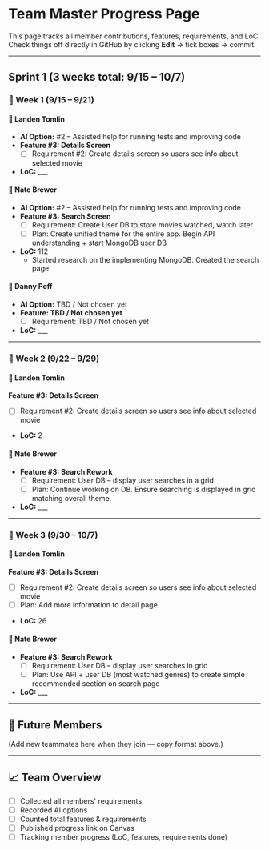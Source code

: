 # Team Master Progress Page

This page tracks all member contributions, features, requirements, and LoC.  
Check things off directly in GitHub by clicking **Edit** → tick boxes → commit.  

---

## Sprint 1 (3 weeks total: 9/15 – 10/7)

### 📅 Week 1 (9/15 – 9/21)

#### 👤 Landen Tomlin
- **AI Option:** #2 – Assisted help for running tests and improving code  
- **Feature #3: Details Screen**
  - [ ] Requirement #2: Create details screen so users see info about selected movie  
- **LoC:** ___  


#### 👤 Nate Brewer
- **AI Option:** #2 – Assisted help for running tests and improving code  
- **Feature #3: Search Screen**
  - [ ] Requirement: Create User DB to store movies watched, watch later  
  - [ ] Plan: Create unified theme for the entire app. Begin API understanding + start MongoDB user DB 
- **LoC:** 112
  - Started research on the implementing MongoDB. Created the search page

#### 👤 Danny Poff
- **AI Option:** TBD / Not chosen yet  
- **Feature: TBD / Not chosen yet**
  - [ ] Requirement: TBD / Not chosen yet 
- **LoC:** ___  

---

### 📅 Week 2 (9/22 – 9/29)

#### 👤 Landen Tomlin
**Feature #3: Details Screen**
  - [ ] Requirement #2: Create details screen so users see info about selected movie   
- **LoC:** 2  


#### 👤 Nate Brewer
- **Feature #3: Search Rework**
  - [ ] Requirement: User DB – display user searches in a grid  
  - [ ] Plan: Continue working on DB. Ensure searching is displayed in grid matching overall theme.  
- **LoC:** ___  

---

### 📅 Week 3 (9/30 – 10/7)

#### 👤 Landen Tomlin
**Feature #3: Details Screen**
  - [ ] Requirement #2: Create details screen so users see info about selected movie
  - [ ] Plan: Add more information to detail page.  
- **LoC:** 26  


#### 👤 Nate Brewer
- **Feature #3: Search Rework**
  - [ ] Requirement: User DB – display user searches in grid  
  - [ ] Plan: Use API + user DB (most watched genres) to create simple recommended section on search page  
- **LoC:** ___  

---

## 📌 Future Members
(Add new teammates here when they join — copy format above.)  

---

## 📈 Team Overview
- [ ] Collected all members' requirements  
- [ ] Recorded AI options  
- [ ] Counted total features & requirements  
- [ ] Published progress link on Canvas  
- [ ] Tracking member progress (LoC, features, requirements done)  
